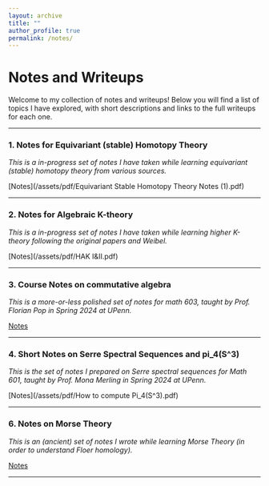 ```yaml
---
layout: archive
title: ""
author_profile: true
permalink: /notes/
---
```



# Notes and Writeups

Welcome to my collection of notes and writeups! Below you will find a list of topics I have explored, with short descriptions and links to the full writeups for each one.

---


### 1. **Notes for Equivariant (stable) Homotopy Theory**

*This is a in-progress set of notes I have taken while learning equivariant (stable) homotopy theory from various sources.*

[Notes](/assets/pdf/Equivariant Stable Homotopy Theory Notes (1).pdf)

---

### 2. **Notes for Algebraic K-theory**

*This is a in-progress set of notes I have taken while learning higher K-theory following the original papers and Weibel.*

[Notes](/assets/pdf/HAK I&II.pdf)

---

### 3. **Course Notes on commutative algebra**

*This is a more-or-less polished set of notes for math 603, taught by Prof. Florian Pop in Spring 2024 at UPenn.*

[Notes](/assets/pdf/603.pdf)

---

### 4. **Short Notes on Serre Spectral Sequences and pi_4(S^3)**

*This is the set of notes I prepared on Serre spectral sequences for Math 601, taught by Prof. Mona Merling in Spring 2024 at UPenn.*

[Notes](/assets/pdf/How to compute Pi_4(S^3).pdf)

---

### 6. **Notes on Morse Theory**

*This is an (ancient) set of notes I wrote while learning Morse Theory (in order to understand Floer homology).*

[Notes](/assets/pdf/Morse_Theory.pdf)

---



